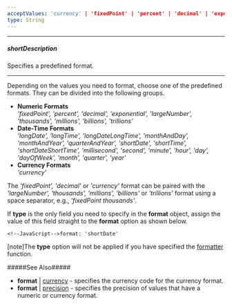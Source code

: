 ```yaml
---
acceptValues: 'currency' | 'fixedPoint' | 'percent' | 'decimal' | 'exponential' | 'largeNumber' | 'thousands' | 'millions' | 'billions' | 'trillions' | 'longDate' | 'longTime' | 'longDateLongTime' | 'monthAndDay' | 'monthAndYear' | 'quarterAndYear' | 'shortDate' | 'shortTime' | 'shortDateShortTime' | 'second' | 'millisecond' | 'day' | 'month' | 'quarter' | 'year' | 'dayOfWeek' | 'hour' | 'minute'
type: String
---
```

---
##### shortDescription
Specifies a predefined format.

---
Depending on the values you need to format, choose one of the predefined formats. They can be divided into the following groups.

- **Numeric Formats**  
*'fixedPoint', 'percent', 'decimal', 'exponential', 'largeNumber', 'thousands', 'millions', 'billions', 'trillions'*
- **Date-Time Formats**  
*'longDate', 'longTime', 'longDateLongTime', 'monthAndDay', 'monthAndYear', 'quarterAndYear', 'shortDate', 'shortTime', 'shortDateShortTime', 'millisecond', 'second', 'minute', 'hour', 'day', 'dayOfWeek', 'month', 'quarter', 'year'*
- **Currency Formats**  
*'currency'*

The *'fixedPoint', 'decimal'* or *'currency'* format can be paired with the *'largeNumber', 'thousands', 'millions', 'billions'* or *'trillions'* format using a space separator, e.g., *'fixedPoint thousands'*.

If **type** is the only field you need to specify in the **format** object, assign the value of this field straight to the **format** option as shown below.

    <!--JavaScript-->format: 'shortDate'

[note]The **type** option will not be applied if you have specified the [formatter](/api-reference/50%20Common/Object%20Structures/format/formatter.md '/Documentation/ApiReference/Common/Object_Structures/format/#formatter') function.

#####See Also#####
- **format** | [currency](/api-reference/50%20Common/Object%20Structures/format/currency.md '/Documentation/ApiReference/Common/Object_Structures/format/#currency') - specifies the currency code for the currency format.
- **format** | [precision](/api-reference/50%20Common/Object%20Structures/format/precision.md '/Documentation/ApiReference/Common/Object_Structures/format/#precision') - specifies the precision of values that have a numeric or currency format.